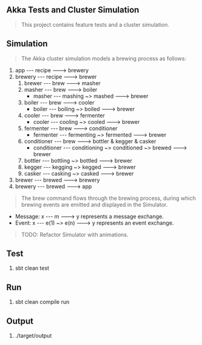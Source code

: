 Akka Tests and Cluster Simulation
---------------------------------
>This project contains feature tests and a cluster simulation.

Simulation
----------
>The Akka cluster simulation models a brewing process as follows:

1. app --- recipe ---> brewery
2. brewery --- recipe ---> brewer
    1. brewer --- brew ---> masher
    2. masher --- brew ---> boiler
        * masher --- mashing ~> mashed ---> brewer
    3. boiler --- brew ---> cooler
        * boiler --- boiling ~> boiled ---> brewer
    4. cooler --- brew ---> fermenter
        * cooler --- cooling ~> cooled ---> brewer
    5. fermenter --- brew ---> conditioner
        * fermenter --- fermenting ~> fermented ---> brewer
    6. conditioner --- brew ---> bottler & kegger & casker
        * conditioner --- conditioning ~> conditioned ~> brewed ---> brewer
    7. bottler --- bottling ~> bottled ---> brewer
    8. kegger --- kegging ~> kegged ---> brewer
    9. casker --- casking ~> casked ---> brewer
3. brewer --- brewed ---> brewery
4. brewery --- brewed ---> app

>The brew command flows through the brewing process, during which brewing events are emitted and displayed in the Simulator.

* Message: x --- m ---> y represents a message exchange.
* Event: x --- e(1) ~> e(n) ---> y represents an event exchange.

>TODO: Refactor Simulator with animations.

Test
----
1. sbt clean test

Run
---
1. sbt clean compile run

Output
------
1. ./target/output